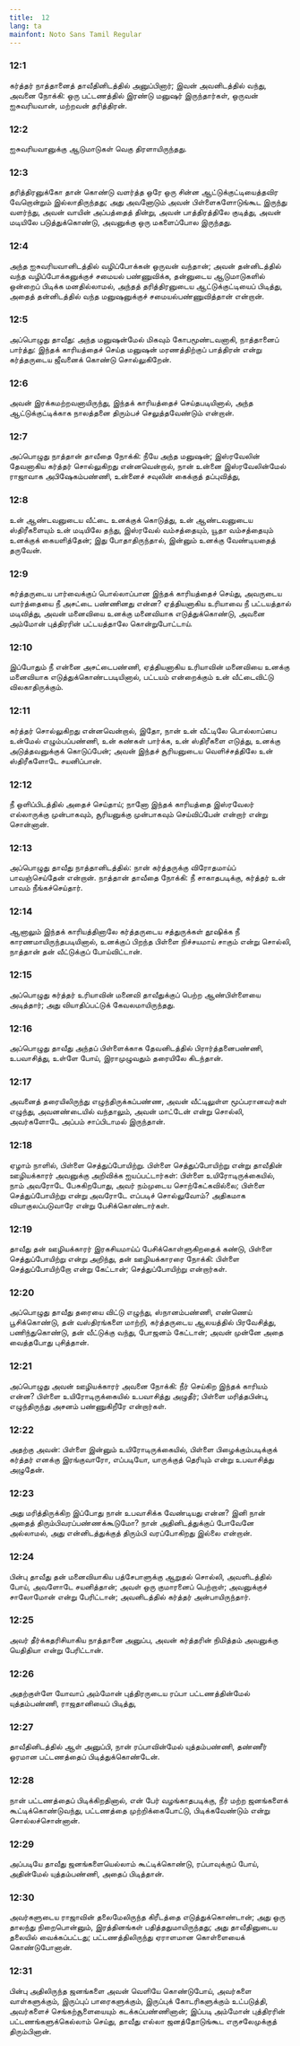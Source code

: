 ```yaml
---
title:  12
lang: ta
mainfont: Noto Sans Tamil Regular
---
```


###  12:1

கர்த்தர் நாத்தானைத் தாவீதினிடத்தில் அனுப்பினார்; இவன் அவனிடத்தில் வந்து, அவனை நோக்கி: ஒரு பட்டணத்தில் இரண்டு மனுஷர் இருந்தார்கள், ஒருவன் ஐசுவரியவான், மற்றவன் தரித்திரன்.

###  12:2

ஐசுவரியவானுக்கு ஆடுமாடுகள் வெகு திரளாயிருந்தது.

###  12:3

தரித்திரனுக்கோ தான் கொண்டு வளர்த்த ஒரே ஒரு சின்ன ஆட்டுக்குட்டியைத்தவிர வேறொன்றும் இல்லாதிருந்தது; அது அவனோடும் அவன் பிள்ளைகளோடுங்கூட இருந்து வளர்ந்து, அவன் வாயின் அப்பத்தைத் தின்று, அவன் பாத்திரத்திலே குடித்து, அவன் மடியிலே படுத்துக்கொண்டு, அவனுக்கு ஒரு மகளைப்போல இருந்தது.

###  12:4

அந்த ஐசுவரியவானிடத்தில் வழிப்போக்கன் ஒருவன் வந்தான்; அவன் தன்னிடத்தில் வந்த வழிப்போக்கனுக்குச் சமையல் பண்ணுவிக்க, தன்னுடைய ஆடுமாடுகளில் ஒன்றைப் பிடிக்க மனதில்லாமல், அந்தத் தரித்திரனுடைய ஆட்டுக்குட்டியைப் பிடித்து, அதைத் தன்னிடத்தில் வந்த மனுஷனுக்குச் சமையல்பண்ணுவித்தான் என்றான்.

###  12:5

அப்பொழுது தாவீது: அந்த மனுஷன்மேல் மிகவும் கோபமூண்டவனாகி, நாத்தானைப் பார்த்து: இந்தக் காரியத்தைச் செய்த மனுஷன் மரணத்திற்குப் பாத்திரன் என்று கர்த்தருடைய ஜீவனைக் கொண்டு சொல்லுகிறேன்.

###  12:6

அவன் இரக்கமற்றவனாயிருந்து, இந்தக் காரியத்தைச் செய்தபடியினால், அந்த ஆட்டுக்குட்டிக்காக நாலத்தனை திரும்பச் செலுத்தவேண்டும் என்றான்.

###  12:7

அப்பொழுது நாத்தான் தாவீதை நோக்கி: நீயே அந்த மனுஷன்; இஸ்ரவேலின் தேவனாகிய கர்த்தர் சொல்லுகிறது என்னவென்றால், நான் உன்னை இஸ்ரவேலின்மேல் ராஜாவாக அபிஷேகம்பண்ணி, உன்னைச் சவுலின் கைக்குத் தப்புவித்து,

###  12:8

உன் ஆண்டவனுடைய வீட்டை உனக்குக் கொடுத்து, உன் ஆண்டவனுடைய ஸ்திரீகளையும் உன் மடியிலே தந்து, இஸ்ரவேல் வம்சத்தையும், யூதா வம்சத்தையும் உனக்குக் கையளித்தேன்; இது போதாதிருந்தால், இன்னும் உனக்கு வேண்டியதைத் தருவேன்.

###  12:9

கர்த்தருடைய பார்வைக்குப் பொல்லாப்பான இந்தக் காரியத்தைச் செய்து, அவருடைய வார்த்தையை நீ அசட்டை பண்ணினது என்ன? ஏத்தியனாகிய உரியாவை நீ பட்டயத்தால் மடிவித்து, அவன் மனைவியை உனக்கு மனைவியாக எடுத்துக்கொண்டு, அவனை அம்மோன் புத்திரரின் பட்டயத்தாலே கொன்றுபோட்டாய்.

###  12:10

இப்போதும் நீ என்னை அசட்டைபண்ணி, ஏத்தியனாகிய உரியாவின் மனைவியை உனக்கு மனைவியாக எடுத்துக்கொண்டபடியினால், பட்டயம் என்றைக்கும் உன் வீட்டைவிட்டு விலகாதிருக்கும்.

###  12:11

கர்த்தர் சொல்லுகிறது என்னவென்றால், இதோ, நான் உன் வீட்டிலே பொல்லாப்பை உன்மேல் எழும்பப்பண்ணி, உன் கண்கள் பார்க்க, உன் ஸ்திரீகளை எடுத்து, உனக்கு அடுத்தவனுக்குக் கொடுப்பேன்; அவன் இந்தச் சூரியனுடைய வெளிச்சத்திலே உன் ஸ்திரீகளோடே சயனிப்பான்.

###  12:12

நீ ஒளிப்பிடத்தில் அதைச் செய்தாய்; நானோ இந்தக் காரியத்தை இஸ்ரவேலர் எல்லாருக்கு முன்பாகவும், சூரியனுக்கு முன்பாகவும் செய்விப்பேன் என்றார் என்று சொன்னான்.

###  12:13

அப்பொழுது தாவீது நாத்தானிடத்தில்: நான் கர்த்தருக்கு விரோதமாய்ப் பாவஞ்செய்தேன் என்றான். நாத்தான் தாவீதை நோக்கி: நீ சாகாதபடிக்கு, கர்த்தர் உன் பாவம் நீங்கச்செய்தார்.

###  12:14

ஆனாலும் இந்தக் காரியத்தினாலே கர்த்தருடைய சத்துருக்கள் தூஷிக்க நீ காரணமாயிருந்தபடியினால், உனக்குப் பிறந்த பிள்ளை நிச்சயமாய் சாகும் என்று சொல்லி, நாத்தான் தன் வீட்டுக்குப் போய்விட்டான்.

###  12:15

அப்பொழுது கர்த்தர் உரியாவின் மனைவி தாவீதுக்குப் பெற்ற ஆண்பிள்ளையை அடித்தார்; அது வியாதிப்பட்டுக் கேவலமாயிருந்தது.

###  12:16

அப்பொழுது தாவீது அந்தப் பிள்ளைக்காக தேவனிடத்தில் பிரார்த்தனைபண்ணி, உபவாசித்து, உள்ளே போய், இராமுழுவதும் தரையிலே கிடந்தான்.

###  12:17

அவனைத் தரையிலிருந்து எழுந்திருக்கப்பண்ண, அவன் வீட்டிலுள்ள மூப்பரானவர்கள் எழுந்து, அவனண்டையில் வந்தாலும், அவன் மாட்டேன் என்று சொல்லி, அவர்களோடே அப்பம் சாப்பிடாமல் இருந்தான்.

###  12:18

ஏழாம் நாளில், பிள்ளை செத்துப்போயிற்று. பிள்ளை செத்துப்போயிற்று என்று தாவீதின் ஊழியக்காரர் அவனுக்கு அறிவிக்க ஐயப்பட்டார்கள்: பிள்ளை உயிரோடிருக்கையில், நாம் அவரோடே பேசுகிறபோது, அவர் நம்முடைய சொற்கேட்கவில்லை; பிள்ளை செத்துப்போயிற்று என்று அவரோடே எப்படிச் சொல்லுவோம்? அதிகமாக வியாகுலப்படுவாரே என்று பேசிக்கொண்டார்கள்.

###  12:19

தாவீது தன் ஊழியக்காரர் இரகசியமாய்ப் பேசிக்கொள்ளுகிறதைக் கண்டு, பிள்ளை செத்துப்போயிற்று என்று அறிந்து, தன் ஊழியக்காரரை நோக்கி: பிள்ளை செத்துப்போயிற்றோ என்று கேட்டான்; செத்துப்போயிற்று என்றார்கள்.

###  12:20

அப்பொழுது தாவீது தரையை விட்டு எழுந்து, ஸ்நானம்பண்ணி, எண்ணெய் பூசிக்கொண்டு, தன் வஸ்திரங்களை மாற்றி, கர்த்தருடைய ஆலயத்தில் பிரவேசித்து, பணிந்துகொண்டு, தன் வீட்டுக்கு வந்து, போஜனம் கேட்டான்; அவன் முன்னே அதை வைத்தபோது புசித்தான்.

###  12:21

அப்பொழுது அவன் ஊழியக்காரர் அவனை நோக்கி: நீர் செய்கிற இந்தக் காரியம் என்ன? பிள்ளை உயிரோடிருக்கையில் உபவாசித்து அழுதீர்; பிள்ளை மரித்தபின்பு, எழுந்திருந்து அசனம் பண்ணுகிறீரே என்றார்கள்.

###  12:22

அதற்கு அவன்: பிள்ளை இன்னும் உயிரோடிருக்கையில், பிள்ளை பிழைக்கும்படிக்குக் கர்த்தர் எனக்கு இரங்குவாரோ, எப்படியோ, யாருக்குத் தெரியும் என்று உபவாசித்து அழுதேன்.

###  12:23

அது மரித்திருக்கிற இப்போது நான் உபவாசிக்க வேண்டியது என்ன? இனி நான் அதைத் திரும்பிவரப்பண்ணக்கூடுமோ? நான் அதினிடத்துக்குப் போவேனே அல்லாமல், அது என்னிடத்துக்குத் திரும்பி வரப்போகிறது இல்லை என்றான்.

###  12:24

பின்பு தாவீது தன் மனைவியாகிய பத்சேபாளுக்கு ஆறுதல் சொல்லி, அவளிடத்தில் போய், அவளோடே சயனித்தான்; அவள் ஒரு குமாரனைப் பெற்றாள்; அவனுக்குச் சாலோமோன் என்று பேரிட்டான்; அவனிடத்தில் கர்த்தர் அன்பாயிருந்தார்.

###  12:25

அவர் தீர்க்கதரிசியாகிய நாத்தானை அனுப்ப, அவன் கர்த்தரின் நிமித்தம் அவனுக்கு யெதிதியா என்று பேரிட்டான்.

###  12:26

அதற்குள்ளே யோவாப் அம்மோன் புத்திரருடைய ரப்பா பட்டணத்தின்மேல் யுத்தம்பண்ணி, ராஜதானியைப் பிடித்து,

###  12:27

தாவீதினிடத்தில் ஆள் அனுப்பி, நான் ரப்பாவின்மேல் யுத்தம்பண்ணி, தண்ணீர் ஓரமான பட்டணத்தைப் பிடித்துக்கொண்டேன்.

###  12:28

நான் பட்டணத்தைப் பிடிக்கிறதினால், என் பேர் வழங்காதபடிக்கு, நீர் மற்ற ஜனங்களைக் கூட்டிக்கொண்டுவந்து, பட்டணத்தை முற்றிக்கைபோட்டு, பிடிக்கவேண்டும் என்று சொல்லச்சொன்னான்.

###  12:29

அப்படியே தாவீது ஜனங்களையெல்லாம் கூட்டிக்கொண்டு, ரப்பாவுக்குப் போய், அதின்மேல் யுத்தம்பண்ணி, அதைப் பிடித்தான்.

###  12:30

அவர்களுடைய ராஜாவின் தலைமேலிருந்த கிரீடத்தை எடுத்துக்கொண்டான்; அது ஒரு தாலந்து நிறைபொன்னும், இரத்தினங்கள் பதித்ததுமாயிருந்தது; அது தாவீதினுடைய தலையில் வைக்கப்பட்டது; பட்டணத்திலிருந்து ஏராளமான கொள்ளையைக் கொண்டுபோனான்.

###  12:31

பின்பு அதிலிருந்த ஜனங்களை அவன் வெளியே கொண்டுபோய், அவர்களை வாள்களுக்கும், இருப்புப் பாரைகளுக்கும், இருப்புக் கோடரிகளுக்கும் உட்படுத்தி, அவர்களைச் செங்கற்சூளையையும் கடக்கப்பண்ணினான்; இப்படி அம்மோன் புத்திரரின் பட்டணங்களுக்கெல்லாம் செய்து, தாவீது எல்லா ஜனத்தோடுங்கூட எருசலேமுக்குத் திரும்பினான்.

